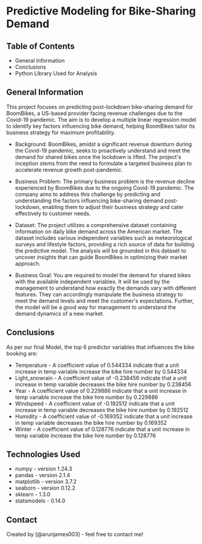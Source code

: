 # Predictive Modeling for Bike-Sharing Demand


## Table of Contents
* General Information
* Conclusions
* Python Library Used for Analysis


## General Information
This project focuses on predicting post-lockdown bike-sharing demand for BoomBikes, a US-based provider facing revenue challenges due to the Covid-19 pandemic. The aim is to develop a multiple linear regression model to identify key factors influencing bike demand, helping BoomBikes tailor its business strategy for maximum profitability.

* Background:
BoomBikes, amidst a significant revenue downturn during the Covid-19 pandemic, seeks to proactively understand and meet the demand for shared bikes once the lockdown is lifted. The project's inception stems from the need to formulate a targeted business plan to accelerate revenue growth post-pandemic.

* Business Problem:
The primary business problem is the revenue decline experienced by BoomBikes due to the ongoing Covid-19 pandemic. The company aims to address this challenge by predicting and understanding the factors influencing bike-sharing demand post-lockdown, enabling them to adjust their business strategy and cater effectively to customer needs.

* Dataset:
The project utilizes a comprehensive dataset containing information on daily bike demand across the American market. The dataset includes various independent variables such as meteorological surveys and lifestyle factors, providing a rich source of data for building the predictive model. The analysis will be grounded in this dataset to uncover insights that can guide BoomBikes in optimizing their market approach.

* Business Goal:
You are required to model the demand for shared bikes with the available independent variables. It will be used by the management to understand how exactly the demands vary with different features. They can accordingly manipulate the business strategy to meet the demand levels and meet the customer's expectations. Further, the model will be a good way for management to understand the demand dynamics of a new market. 


## Conclusions
As per our final Model, the top 6 predictor variables that influences the bike booking are:
* Temperature - A coefficient value of 0.544334 indicate that a unit increase in temp variable increase the bike hire number by 0.544334
* Light_snowrain - A coefficient value of -0.238456 indicate that a unit increase in temp variable decreases the bike hire number by 0.238456
* Year - A coefficient value of 0.229886 indicate that a unit increase in temp variable increase the bike hire number by 0.229886
* Windspeed - A coefficient value of -0.192512 indicate that a unit increase in temp variable decreases the bike hire number by 0.192512
* Humidity - A coefficient value of -0.169352 indicate that a unit increase in temp variable decreases the bike hire number by 0.169352
* Winter - A coefficient value of 0.128776 indicate that a unit increase in temp variable increase the bike hire number by 0.128776




## Technologies Used
- numpy - version 1.24.3
- pandas - version 2.1.4
- matplotlib - version 3.7.2
- seaborn - version 0.12.2
- sklearn - 1.3.0
- statsmodels - 0.14.0




## Contact
Created by [@arunjames003] - feel free to contact me!